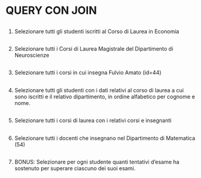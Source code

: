 # QUERY CON JOIN

##

1. Selezionare tutti gli studenti iscritti al Corso di Laurea in Economia

##

2. Selezionare tutti i Corsi di Laurea Magistrale del Dipartimento di Neuroscienze

##

3. Selezionare tutti i corsi in cui insegna Fulvio Amato (id=44)

##

4. Selezionare tutti gli studenti con i dati relativi al corso di laurea a cui sono iscritti e il
   relativo dipartimento, in ordine alfabetico per cognome e nome.

##

5. Selezionare tutti i corsi di laurea con i relativi corsi e insegnanti

##

6. Selezionare tutti i docenti che insegnano nel Dipartimento di Matematica (54)

##

7. BONUS: Selezionare per ogni studente quanti tentativi d’esame ha sostenuto per
   superare ciascuno dei suoi esami.

#####
